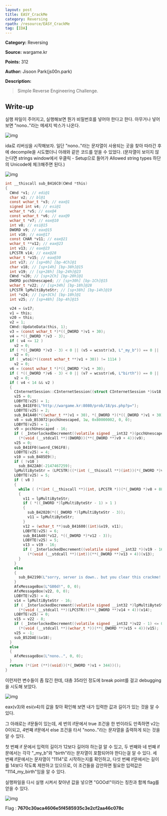 ```yaml
---
layout: post
title: EASY_CrackMe
category: Reversing
rpath: /resource/EASY_CrackMe
tag: [IDA] 
---
```


**Category:** Reversing

**Source:** wargame.kr

**Points:** 312

**Author:** Jisoon Park(js00n.park)

**Description:** 

> Simple Reverse Engineering Challenge.

## Write-up

실행 파일이 주어지고, 실행해보면 뭔가 비밀번호를 넣어야 한다고 한다. 아무거나 넣어보면 "nono.."라는 메세지 박스가 나온다.

![img]({{page.rpath|prepend:site.baseurl}}/nono.png)

ida로 리버싱을 시작해보자. 일단 "nono.."라는 문자열이 사용되는 곳을 찾아 따라간 후에 decompile을 시도했더니 아래와 같은 코드를 얻을 수 있었다. (문자열이 보이지 않는다면 strings window에서 우클릭 - Setup으로 들어가 Allowed string types 하단의 Unicode에 체크해주면 된다.)

![img]({{page.rpath|prepend:site.baseurl}}/strings.png)

```c
int __thiscall sub_B416C0(CWnd *this)
{
  CWnd *v1; // edi@1
  char v2; // bl@1
  const wchar_t *v3; // eax@1
  signed int v4; // esi@1
  wchar_t *v5; // eax@4
  const wchar_t *v6; // eax@9
  wchar_t *v7; // eax@10
  int v8; // esi@15
  DWORD v9; // eax@15
  int v10; // eax@17
  const CHAR *v11; // eax@21
  wchar_t **v12; // eax@23
  int v13; // eax@23
  LPCSTR v14; // eax@28
  wchar_t *v15; // eax@30
  int v17; // [sp+0h] [bp-4Ch]@1
  char v18; // [sp+14h] [bp-38h]@15
  int v19; // [sp+28h] [bp-24h]@23
  CWnd *v20; // [sp+2Ch] [bp-20h]@1
  DWORD pcchUnescaped; // [sp+30h] [bp-1Ch]@15
  wchar_t *v22; // [sp+34h] [bp-18h]@28
  LPCSTR lpMultiByteStr; // [sp+38h] [bp-14h]@19
  int *v24; // [sp+3Ch] [bp-10h]@1
  int v25; // [sp+48h] [bp-4h]@15

  v24 = &v17;
  v1 = this;
  v20 = this;
  v2 = 1;
  CWnd::UpdateData(this, 1);
  v3 = (const wchar_t *)*((_DWORD *)v1 + 30);
  v4 = *((_DWORD *)v3 - 3);
  if ( v4 <= 12 )
    v2 = 0;
  if ( *((_DWORD *)v3 - 3) < 0 || (v5 = wcsstr(v3, L"_my_b")) == 0 || ((signed int)v5 - *((_DWORD *)v1 + 30)) >> 1 == -1 )
    v2 = 0;
  if ( _wtoi(*((const wchar_t **)v1 + 30)) != 1114 )
    v2 = 0;
  v6 = (const wchar_t *)*((_DWORD *)v1 + 30);
  if ( *((_DWORD *)v6 - 3) < 0 || (v7 = wcsstr(v6, L"birth")) == 0 || ((signed int)v7 - *((_DWORD *)v1 + 30)) >> 1 == -1 )
    v2 = 0;
  if ( v4 < 14 && v2 )
  {
    CInternetSession::CInternetSession((struct CInternetSession *)&v18, 0, 1, 0, 0, 0, 0);
    v25 = 0;
    LOBYTE(v25) = 1;
    sub_B41EF0(L"http://wargame.kr:8080/prob/18/ps.php?p=");
    LOBYTE(v25) = 2;
    sub_B41A40(*((wchar_t **)v1 + 30), *(_DWORD *)(*((_DWORD *)v1 + 30) - 12));
    v8 = sub_B53072(pcchUnescaped, 1u, 0x80000002, 0, 0);
    LOBYTE(v25) = 1;
    v9 = pcchUnescaped - 16;
    if ( _InterlockedDecrement((volatile signed __int32 *)(pcchUnescaped - 16 + 12)) <= 0 )
      (*(void (__stdcall **)(DWORD))(**(_DWORD **)v9 + 4))(v9);
    v25 = 0;
    sub_B41EF0(&word_C961F8);
    LOBYTE(v25) = 4;
    v10 = sub_B485E9();
    if ( !v10 )
      sub_B422A0(-2147467259);
    lpMultiByteStr = (LPCSTR)((*(int (__thiscall **)(int))(*(_DWORD *)v10 + 12))(v10) + 16);
    LOBYTE(v25) = 5;
    if ( v8 )
    {
      while ( (*(int (__thiscall **)(int, LPCSTR *))(*(_DWORD *)v8 + 88))(v8, &lpMultiByteStr) )
      {
        v11 = lpMultiByteStr;
        if ( *((_DWORD *)lpMultiByteStr - 1) > 1 )
        {
          sub_B42020(*((_DWORD *)lpMultiByteStr - 3));
          v11 = lpMultiByteStr;
        }
        v12 = (wchar_t **)sub_B41600((int)&v19, v11);
        LOBYTE(v25) = 6;
        sub_B41A40(*v12, *((_DWORD *)*v12 - 3));
        LOBYTE(v25) = 5;
        v13 = v19 - 16;
        if ( _InterlockedDecrement((volatile signed __int32 *)(v19 - 16 + 12)) <= 0 )
          (*(void (__stdcall **)(int))(**(_DWORD **)v13 + 4))(v13);
      }
    }
    else
    {
      sub_B42190(L"sorry, server is down.. but you clear this crackme!!", 52);
    }
    AfxMessageBox(L"G00d!", 0, 0);
    AfxMessageBox(v22, 0, 0);
    LOBYTE(v25) = 4;
    v14 = lpMultiByteStr - 16;
    if ( _InterlockedDecrement((volatile signed __int32 *)lpMultiByteStr - 1) <= 0 )
      (*(void (__stdcall **)(LPCSTR))(**(_DWORD **)v14 + 4))(v14);
    LOBYTE(v25) = 0;
    v15 = v22 - 8;
    if ( _InterlockedDecrement((volatile signed __int32 *)v22 - 1) <= 0 )
      (*(void (__stdcall **)(wchar_t *))(**(_DWORD **)v15 + 4))(v15);
    v25 = -1;
    sub_B52DAE(&v18);
  }
  else
  {
    AfxMessageBox(L"nono..", 0, 0);
  }
  return (*(int (**)(void))(*(_DWORD *)v1 + 344))();
}
```

이런저런 변수들이 좀 많긴 한데, 대충 35라인 정도에 break point를 걸고 debugging을 시도해 보았다.

![img]({{page.rpath|prepend:site.baseurl}}/debug.png)

eax(v3)와 esi(v4)의 값을 찾아 확인해 보면 내가 입력한 값과 길이가 있는 것을 알 수 있다.

그 아래로는 if문들이 있는데, 세 번의 if문에서 true 조건을 한 번이라도 만족하면 v2는 0이되고, 4번째 if문에서 else 조건을 타서 "nono.."라는 문자열을 출력하게 되는 것을 알 수 있다.

첫 번째 if 문에서 입력의 길이가 12보다 길어야 하는걸 알 수 있고, 두 번째와 네 번째 if문에서는 각각 "_my_b"와 "birth"라는 문자열이 포함되어야 한다는걸 알 수 있다. 세 번째 if문에서는 문자열이 "1114"로 시작하는지를 확인하고, 다섯 번째 if문에서는 길이를 14보다 작도록 제한하고 있으므로, 이 조건들을 감안하면 필요한 입력값은 "1114_my_birth"임을 알 수 있다.

실행파일을 다시 실행 시켜서 찾아낸 값을 넣으면 "GOOd!"이라는 칭찬과 함께 flag를 얻을 수 있다.

![img]({{page.rpath|prepend:site.baseurl}}/flag.png)

Flag : **7670c30aca4606e5f4585935c3e2cf2aa46c078c**
